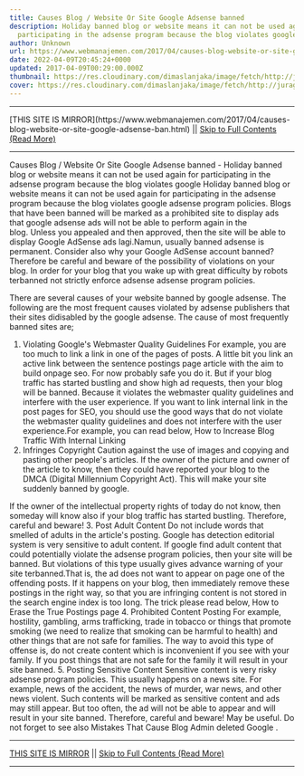 ```yaml
---
title: Causes Blog / Website Or Site Google Adsense banned
description: Holiday banned blog or website means it can not be used again for
  participating in the adsense program because the blog violates google
author: Unknown
url: https://www.webmanajemen.com/2017/04/causes-blog-website-or-site-google-adsense-ban.html
date: 2022-04-09T20:45:24+0000
updated: 2017-04-09T00:29:00.000Z
thumbnail: https://res.cloudinary.com/dimaslanjaka/image/fetch/http://juragancipir.com/wp-content/uploads/2013/09/Adsense-banned-site-300x288.jpg
cover: https://res.cloudinary.com/dimaslanjaka/image/fetch/http://juragancipir.com/wp-content/uploads/2013/09/Adsense-banned-site-300x288.jpg
---
```


<hr/> [THIS SITE IS MIRROR](https://www.webmanajemen.com/2017/04/causes-blog-website-or-site-google-adsense-ban.html) || <a href="https://www.webmanajemen.com/2017/04/causes-blog-website-or-site-google-adsense-ban.html" rel="follow" class="button" id="read-more">Skip to Full Contents (Read More)</a> <hr/> Causes Blog / Website Or Site Google Adsense banned - Holiday banned blog or website means it can not be used again for participating in the adsense program because the blog violates google Holiday banned blog or website means it can not be used again for participating in the adsense program because the blog violates google adsense program policies.
Blogs that have been banned will be marked as a prohibited site to display ads that google adsense ads will not be able to perform again in the blog. Unless you appealed and then approved, then the site will be able to display Google AdSense ads lagi.Namun, usually banned adsense is permanent. Consider also why your Google AdSense account banned?
Therefore be careful and beware of the possibility of violations on your blog. In order for your blog that you wake up with great difficulty by robots terbanned not strictly enforce adsense adsense program policies.


There are several causes of your website banned by google adsense. The following are the most frequent causes violated by adsense publishers that their sites didisabled by the google adsense.
The cause of most frequently banned sites are;
1. Violating Google's Webmaster Quality Guidelines
For example, you are too much to link a link in one of the pages of posts. A little bit you link an active link between the sentence postings page article with the aim to build onpage seo.
For now probably safe you do it. But if your blog traffic has started bustling and show high ad requests, then your blog will be banned. Because it violates the webmaster quality guidelines and interfere with the user experience.
If you want to link internal link in the post pages for SEO, you should use the good ways that do not violate the webmaster quality guidelines and does not interfere with the user experience.For example, you can read below,
How to Increase Blog Traffic With Internal Linking
2. Infringes Copyright
Caution against the use of images and copying and pasting other people's articles. If the owner of the picture and owner of the article to know, then they could have reported your blog to the DMCA (Digital Millennium Copyright Act). This will make your site suddenly banned by google.

If the owner of the intellectual property rights of today do not know, then someday will know also if your blog traffic has started bustling. Therefore, careful and beware!
3. Post Adult Content
Do not include words that smelled of adults in the article's posting. Google has detection editorial system is very sensitive to adult content. If google find adult content that could potentially violate the adsense program policies, then your site will be banned.
But violations of this type usually gives advance warning of your site terbanned.That is, the ad does not want to appear on page one of the offending posts. If it happens on your blog, then immediately remove these postings in the right way, so that you are infringing content is not stored in the search engine index is too long. The trick please read below,
How to Erase the True Postings page
4. Prohibited Content Posting
For example, hostility, gambling, arms trafficking, trade in tobacco or things that promote smoking (we need to realize that smoking can be harmful to health) and other things that are not safe for families. The way to avoid this type of offense is, do not create content which is inconvenient if you see with your family. If you post things that are not safe for the family it will result in your site banned.
5. Posting Sensitive Content
Sensitive content is very risky adsense program policies. This usually happens on a news site. For example, news of the accident, the news of murder, war news, and other news violent. Such contents will be marked as sensitive content and ads may still appear.
But too often, the ad will not be able to appear and will result in your site banned. Therefore, careful and beware!
May be useful. Do not forget to see also Mistakes That Cause Blog Admin deleted Google . <hr/> [THIS SITE IS MIRROR](https://www.webmanajemen.com/2017/04/causes-blog-website-or-site-google-adsense-ban.html) || <a href="https://www.webmanajemen.com/2017/04/causes-blog-website-or-site-google-adsense-ban.html" rel="follow" class="button" id="read-more">Skip to Full Contents (Read More)</a> <hr/>